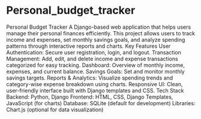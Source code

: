 # Personal_budget_tracker
Personal Budget Tracker A Django-based web application that helps users manage their personal finances efficiently. This project allows users to track income and expenses, set monthly savings goals, and analyze spending patterns through interactive reports and charts.  Key Features User Authentication: Secure user registration, login, and logout.  Transaction Management: Add, edit, and delete income and expense transactions categorized for easy tracking.  Dashboard: Overview of monthly income, expenses, and current balance.  Savings Goals: Set and monitor monthly savings targets.  Reports & Analytics: Visualize spending trends and category-wise expense breakdown using charts.  Responsive UI: Clean, user-friendly interface built with Django templates and CSS.  Tech Stack Backend: Python, Django  Frontend: HTML, CSS, Django Templates, JavaScript (for charts)  Database: SQLite (default for development)  Libraries: Chart.js (optional for data visualization)

